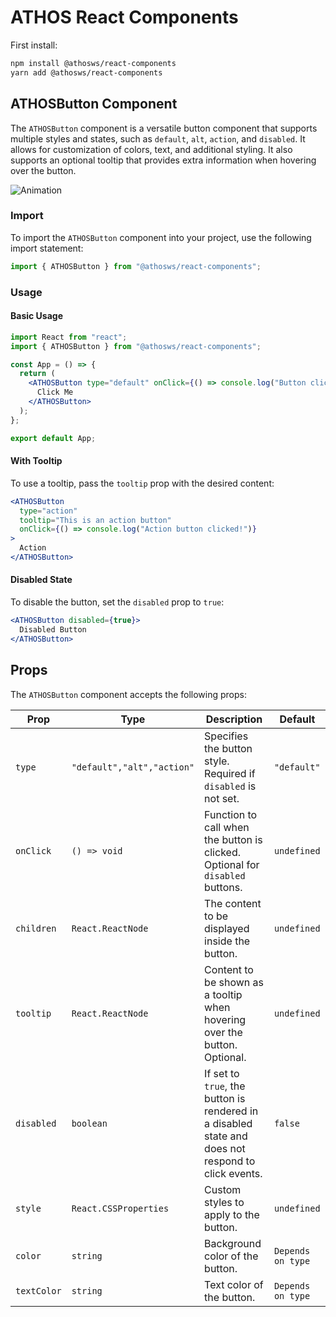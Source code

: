 # ATHOS React Components

First install:

```bash
npm install @athosws/react-components
yarn add @athosws/react-components
```

## ATHOSButton Component

The `ATHOSButton` component is a versatile button component that supports multiple styles and states, such as `default`, `alt`, `action`, and `disabled`. It allows for customization of colors, text, and additional styling. It also supports an optional tooltip that provides extra information when hovering over the button.

![Animation](https://github.com/user-attachments/assets/704ef217-8c76-42f7-b3f9-1f094a30c227)


### Import

To import the `ATHOSButton` component into your project, use the following import statement:

```javascript
import { ATHOSButton } from "@athosws/react-components";
```

### Usage

#### Basic Usage

```jsx
import React from "react";
import { ATHOSButton } from "@athosws/react-components";

const App = () => {
  return (
    <ATHOSButton type="default" onClick={() => console.log("Button clicked!")}>
      Click Me
    </ATHOSButton>
  );
};

export default App;
```

#### With Tooltip

To use a tooltip, pass the `tooltip` prop with the desired content:

```jsx
<ATHOSButton
  type="action"
  tooltip="This is an action button"
  onClick={() => console.log("Action button clicked!")}
>
  Action
</ATHOSButton>
```

#### Disabled State

To disable the button, set the `disabled` prop to `true`:

```jsx
<ATHOSButton disabled={true}>
  Disabled Button
</ATHOSButton>
```

## Props

The `ATHOSButton` component accepts the following props:

| Prop       | Type                                   | Description                                                                                          | Default   |
|------------|----------------------------------------|------------------------------------------------------------------------------------------------------|-----------|
| `type`     | `"default","alt","action"`         | Specifies the button style. Required if `disabled` is not set.                                        | `"default"` |
| `onClick`  | `() => void`                           | Function to call when the button is clicked. Optional for `disabled` buttons.                         | `undefined` |
| `children` | `React.ReactNode`                      | The content to be displayed inside the button.                                                       | `undefined` |
| `tooltip`  | `React.ReactNode`                      | Content to be shown as a tooltip when hovering over the button. Optional.                             | `undefined` |
| `disabled` | `boolean`                              | If set to `true`, the button is rendered in a disabled state and does not respond to click events.   | `false`   |
| `style`    | `React.CSSProperties`                  | Custom styles to apply to the button.                                                                | `undefined` |
| `color`    | `string`                               | Background color of the button.                                                                      | `Depends on type` |
| `textColor`| `string`                               | Text color of the button.                                                                            | `Depends on type` |
